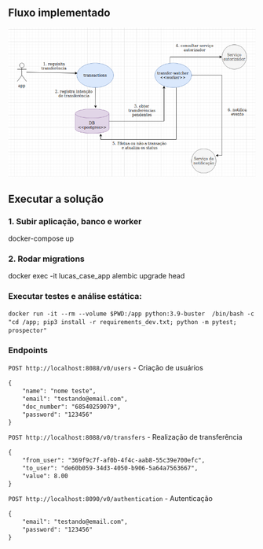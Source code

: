 
## Fluxo implementado

![img.png](docs/img.png)

## Executar a solução
### 1. Subir aplicação, banco e worker
docker-compose up

### 2. Rodar migrations
docker exec -it lucas_case_app alembic upgrade head 


### Executar testes e análise estática: 

`docker run -it --rm --volume $PWD:/app python:3.9-buster  /bin/bash -c "cd /app; pip3 install -r requirements_dev.txt; python -m pytest; prospector"`

### Endpoints

`POST http://localhost:8088/v0/users` - Criação de usuários
```
{
    "name": "nome teste",
    "email": "testando@email.com",
    "doc_number": "68540259079",
    "password": "123456"
}
```

`POST http://localhost:8088/v0/transfers` - Realização de transferência
```
{
    "from_user": "369f9c7f-af0b-4f4c-aab8-55c39e700efc",
    "to_user": "de60b059-34d3-4050-b906-5a64a7563667",
    "value": 8.00
}
```

`POST http://localhost:8090/v0/authentication` - Autenticação
```
{
    "email": "testando@email.com",
    "password": "123456"
}
```
